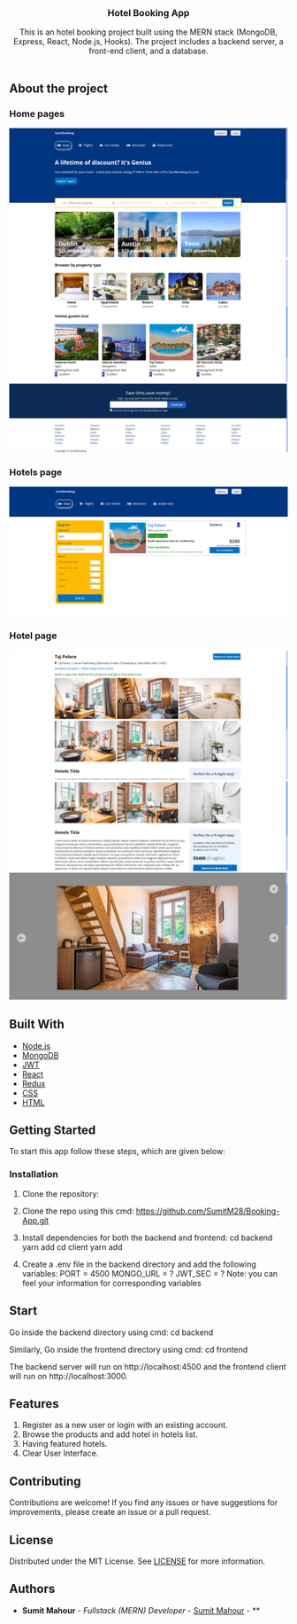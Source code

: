 <br/>
<p align="center">
  <h3 align="center">Hotel Booking App
</h3>

  <p align="center">
    This is an hotel booking project built using the MERN stack (MongoDB, Express, React, Node.js, Hooks). The project includes a backend server, a front-end client, and a database.
    <br/>
    <br/>
  </p>
</p>



## About the project

### Home pages
<img src="https://raw.githubusercontent.com/SumitM28/Booking-App/master/preview/home-1.png"/>
<img src="https://raw.githubusercontent.com/SumitM28/Booking-App/master/preview/home-2.png"/>
<img src="https://raw.githubusercontent.com/SumitM28/Booking-App/master/preview/home-3.png"/>


### Hotels page
<img src="https://raw.githubusercontent.com/SumitM28/Booking-App/master/preview/hotels-1.png"/>

### Hotel page
<img src="https://raw.githubusercontent.com/SumitM28/Booking-App/master/preview/hotel-1.png"/>
<img src="https://raw.githubusercontent.com/SumitM28/Booking-App/master/preview/hotel-2.png"/>
<img src="https://raw.githubusercontent.com/SumitM28/Booking-App/master/preview/hotel-3.png"/>

## Built With

* [Node.js]()
* [MongoDB]()
* [JWT]()
* [React]()
* [Redux]()
* [CSS]()
* [HTML]()

## Getting Started

To start this app follow these steps, which are given below:


### Installation

1. Clone the repository:
2. Clone the repo using this cmd:
https://github.com/SumitM28/Booking-App.git

3. Install dependencies for both the backend and frontend:
cd backend
    yarn add
cd client
    yarn add


4. Create a .env file in the backend directory and add the following variables:
PORT = 4500
MONGO_URL = ?
JWT_SEC = ?
Note: you can feel your information for corresponding variables


## Start 

Go inside the backend directory using cmd:
cd backend

Similarly, 
Go inside the frontend directory using cmd:
cd frontend


The backend server will run on http://localhost:4500 and the frontend client will run on http://localhost:3000.

## Features

1. Register as a new user or login with an existing account.
2. Browse the products and add hotel in hotels list.
3. Having featured hotels.
4. Clear User Interface.


## Contributing

Contributions are welcome! If you find any issues or have suggestions for improvements, please create an issue or a pull request.


## License

Distributed under the MIT License. See [LICENSE](https://github.com//Booking-App/blob/main/LICENSE.md) for more information.

## Authors

* **Sumit Mahour** - *Fullstack (MERN) Developer* - [Sumit Mahour](https://github.com/SumitM28) - **
